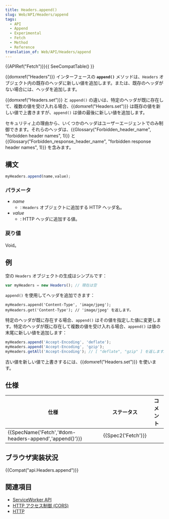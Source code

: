 ```yaml
---
title: Headers.append()
slug: Web/API/Headers/append
tags:
  - API
  - Append
  - Experimental
  - Fetch
  - Method
  - Reference
translation_of: Web/API/Headers/append
---
```

{{APIRef("Fetch")}}{{ SeeCompatTable() }}

{{domxref("Headers")}} インターフェースの **`append()`** メソッドは、`Headers` オブジェクト内の既存のヘッダに新しい値を追加します。または、既存のヘッダがない場合には、ヘッダを追加します。

{{domxref("Headers.set")}} と `append()` の違いは、特定のヘッダが既に存在して、複数の値を受け入れる場合、{{domxref("Headers.set")}} は既存の値を新しい値で上書きますが、`append()` は値の最後に新しい値を追加します。

セキュリティ上の理由から、いくつかのヘッダはユーザーエージェントでのみ制御できます。それらのヘッダは、{{Glossary("Forbidden_header_name", "forbidden header names", 1)}} と {{Glossary("Forbidden_response_header_name", "forbidden response header names", 1)}} を含みます。

## 構文

```js
myHeaders.append(name,value);
```

### パラメータ

- _name_
  - : `Headers` オブジェクトに追加する HTTP ヘッダ名。
- _value_
  - : HTTP ヘッダに追加する値。

### 戻り値

Void。

## 例

空の `Headers` オブジェクトの生成はシンプルです：

```js
var myHeaders = new Headers(); // 現在は空
```

`append()` を使用してヘッダを追加できます：

    myHeaders.append('Content-Type', 'image/jpeg');
    myHeaders.get('Content-Type'); // 'image/jpeg' を返します。

特定のヘッダが既に存在する場合、`append()` はその値を指定した値に変更します。特定のヘッダが既に存在して複数の値を受け入れる場合、`append()` は値の末尾に新しい値を追加します：

```js
myHeaders.append('Accept-Encoding', 'deflate');
myHeaders.append('Accept-Encoding', 'gzip');
myHeaders.getAll('Accept-Encoding'); // [ "deflate", "gzip" ] を返します。
```

古い値を新しい値で上書きするには、{{domxref("Headers.set")}} を使います。

## 仕様

| 仕様                                                                     | ステータス               | コメント |
| ------------------------------------------------------------------------ | ------------------------ | -------- |
| {{SpecName('Fetch','#dom-headers-append','append()')}} | {{Spec2('Fetch')}} |          |

## ブラウザ実装状況

{{Compat("api.Headers.append")}}

## 関連項目

- [ServiceWorker API](/ja/docs/Web/API/ServiceWorker_API)
- [HTTP アクセス制御 (CORS)](/ja/docs/Web/HTTP/Access_control_CORS)
- [HTTP](/ja/docs/Web/HTTP)
